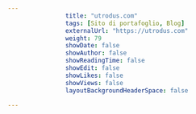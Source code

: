 ---
                title: "utrodus.com"
                tags: [Sito di portafoglio, Blog]
                externalUrl: "https://utrodus.com"
                weight: 79
                showDate: false
                showAuthor: false
                showReadingTime: false
                showEdit: false
                showLikes: false
                showViews: false
                layoutBackgroundHeaderSpace: false
                ---

